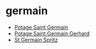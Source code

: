 # germain

 * [Potage Saint Germain](../index/p/potage-saint-germain-11975.json)
 * [Potage Saint Germain Gerhard](../index/p/potage-saint-germain-gerhard-10857.json)
 * [St Germain Spritz](../index/s/st-germain-spritz-56389927.json)
